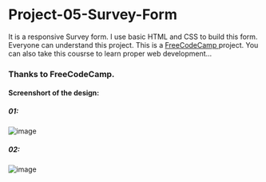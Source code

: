 # Project-05-Survey-Form



It is a responsive Survey form. I use basic HTML and CSS to build this form. Everyone can understand this project. This is a <a href="https://www.freecodecamp.org/learn/2022/responsive-web-design/"> FreeCodeCamp </a> project. You can also take this cousrse to learn proper web development...

### Thanks to FreeCodeCamp.


#### Screenshort of the design: 

##### 01:
![image](https://user-images.githubusercontent.com/75157104/181362302-efcbb051-bd39-43fb-87b3-af3bc39bcf67.png)


##### 02:
![image](https://user-images.githubusercontent.com/75157104/181362409-c262a6c7-0868-47ac-b506-195f0fcd4648.png)


